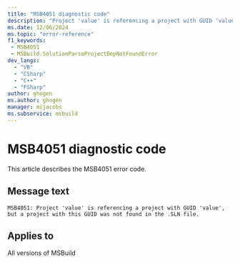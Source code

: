 ```yaml
---
title: "MSB4051 diagnostic code"
description: "Project 'value' is referencing a project with GUID 'value', but a project with this GUID was not found in the .SLN file."
ms.date: 12/06/2024
ms.topic: "error-reference"
f1_keywords:
 - MSB4051
 - MSBuild.SolutionParseProjectDepNotFoundError
dev_langs:
  - "VB"
  - "CSharp"
  - "C++"
  - "FSharp"
author: ghogen
ms.author: ghogen
manager: mijacobs
ms.subservice: msbuild
---
```


# MSB4051 diagnostic code

<!-- :::ErrorDefinitionDescription::: -->
<!-- :::editable-content name="introDescription"::: -->
This article describes the MSB4051 error code.
<!-- :::editable-content-end::: -->

## Message text

```output
MSB4051: Project 'value' is referencing a project with GUID 'value', but a project with this GUID was not found in the .SLN file.
```

<!-- :::editable-content name="postOutputDescription"::: -->
<!--
{StrBegin="MSB4051: "}UE: The solution filename is provided separately to loggers.
-->
<!-- :::editable-content-end::: -->
<!-- :::ErrorDefinitionDescription-end::: -->

## Applies to

All versions of MSBuild

